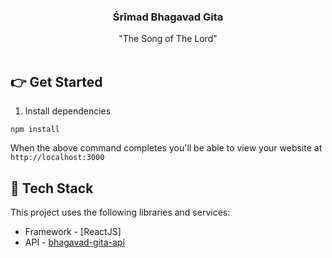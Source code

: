 <p align="center">
    <h3 align="center">Śrīmad Bhagavad Gita</h3>
  <p align="center">
    "The Song of The Lord"
    <br />
    <br />    
  </p>
</p>

## 👉 Get Started

1. Install dependencies

```
npm install
```

When the above command completes you'll be able to view your website at `http://localhost:3000`

## 🥞 Tech Stack

This project uses the following libraries and services:

- Framework - [ReactJS]
- API - [bhagavad-gita-api](https://github.com/vedicscriptures/bhagavad-gita-api) 


